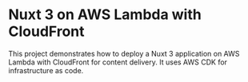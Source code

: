 # Nuxt 3 on AWS Lambda with CloudFront

This project demonstrates how to deploy a Nuxt 3 application on AWS Lambda with CloudFront for content delivery. It uses AWS CDK for infrastructure as code.
